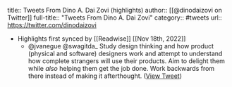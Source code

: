 title:: Tweets From Dino A. Dai Zovi (highlights)
author:: [[@dinodaizovi on Twitter]]
full-title:: "Tweets From Dino A. Dai Zovi"
category:: #tweets
url:: https://twitter.com/dinodaizovi

- Highlights first synced by [[Readwise]] [[Nov 18th, 2022]]
	- @jvanegue @swagitda_ Study design thinking and how product (physical and software) designers work and attempt to understand how complete strangers will use their products. Aim to delight them while *also* helping them get the job done. Work backwards from there instead of making it afterthought. ([View Tweet](https://twitter.com/search?q=%40jvanegue%20%40swagitda_%20Study%20design%20thinking%20and%20how%20product%20%28physical%20and%20software%29%20designers%20work%20and%20attempt%20to%20understand%20how%20complete%20strangers%20will%20use%20their%20products.%20Aim%20to%20delight%20them%20while%20%2Aalso%2A%20helping%20them%20get%20the%20job%20done.%20Work%20%28from%3A%40dinodaizovi%29))